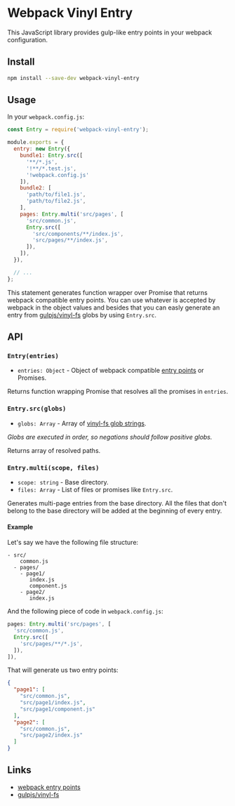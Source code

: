 # Webpack Vinyl Entry

This JavaScript library provides gulp-like entry points in your webpack configuration.

## Install
```bash
npm install --save-dev webpack-vinyl-entry
```

## Usage
In your `webpack.config.js`:
```javascript
const Entry = require('webpack-vinyl-entry');

module.exports = {
  entry: new Entry({
    bundle1: Entry.src([
      '**/*.js',
      '!**/*.test.js',
      '!webpack.config.js'
    ]),
    bundle2: [
      'path/to/file1.js',
      'path/to/file2.js',
    ],
    pages: Entry.multi('src/pages', [
      'src/common.js',
      Entry.src([
        'src/components/**/index.js',
        'src/pages/**/index.js',
      ]),
    ]),
  }),

  // ...
};
```

This statement generates function wrapper over Promise that returns webpack compatible entry points. You can use whatever is accepted by webpack in the object values and besides that you can easly generate an entry from [gulpjs/vinyl-fs](https://github.com/gulpjs/vinyl-fs) globs by using `Entry.src`.

## API

### `Entry(entries)`
- `entries: Object` - Object of webpack compatible [entry points](https://webpack.js.org/concepts/entry-points/) or Promises.

Returns function wrapping Promise that resolves all the promises in `entries`.

### `Entry.src(globs)`
- `globs: Array` - Array of [vinyl-fs glob strings](https://github.com/gulpjs/vinyl-fs#srcglobs-options).

*Globs are executed in order, so negations should follow positive globs.*

Returns array of resolved paths.

### `Entry.multi(scope, files)`
- `scope: string` - Base directory.
- `files: Array` - List of files or promises like `Entry.src`.

Generates multi-page entries from the base directory. All the files that don't belong to the base directory will be added at the beginning of every entry.

#### Example

Let's say we have the following file structure:
```
- src/
    common.js
  - pages/
    - page1/
       index.js
       component.js
    - page2/
       index.js
```

And the following piece of code in `webpack.config.js`:
```javascript
pages: Entry.multi('src/pages', [
  'src/common.js',
  Entry.src([
    'src/pages/**/*.js',
  ]),
]),
```

That will generate us two entry points:
```json
{
  "page1": [
    "src/common.js",
    "src/page1/index.js",
    "src/page1/component.js"
  ],
  "page2": [
    "src/common.js",
    "src/page2/index.js"
  ]
}
```

## Links
- [webpack entry points](https://webpack.js.org/concepts/entry-points/)
- [gulpjs/vinyl-fs](https://github.com/gulpjs/vinyl-fs)
